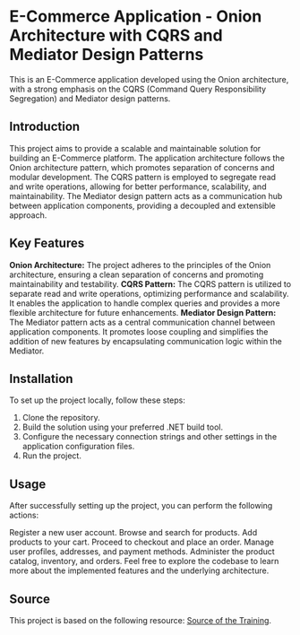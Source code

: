 # E-Commerce Application - Onion Architecture with CQRS and Mediator Design Patterns

This is an E-Commerce application developed using the Onion architecture, with a strong emphasis on the CQRS (Command Query Responsibility Segregation) and Mediator design patterns.

## Introduction
This project aims to provide a scalable and maintainable solution for building an E-Commerce platform. The application architecture follows the Onion architecture pattern, which promotes separation of concerns and modular development. The CQRS pattern is employed to segregate read and write operations, allowing for better performance, scalability, and maintainability. The Mediator design pattern acts as a communication hub between application components, providing a decoupled and extensible approach.

## Key Features

**Onion Architecture:** The project adheres to the principles of the Onion architecture, ensuring a clean separation of concerns and promoting maintainability and testability.
**CQRS Pattern:** The CQRS pattern is utilized to separate read and write operations, optimizing performance and scalability. It enables the application to handle complex queries and provides a more flexible architecture for future enhancements.
**Mediator Design Pattern:** The Mediator pattern acts as a central communication channel between application components. It promotes loose coupling and simplifies the addition of new features by encapsulating communication logic within the Mediator.

## Installation

To set up the project locally, follow these steps:

1. Clone the repository.
2. Build the solution using your preferred .NET build tool.
3. Configure the necessary connection strings and other settings in the application configuration files.
4. Run the project.

## Usage

After successfully setting up the project, you can perform the following actions:

Register a new user account.
Browse and search for products.
Add products to your cart.
Proceed to checkout and place an order.
Manage user profiles, addresses, and payment methods.
Administer the product catalog, inventory, and orders.
Feel free to explore the codebase to learn more about the implemented features and the underlying architecture.

## Source

This project is based on the following resource: [Source of the Training](https://www.youtube.com/watch?v=th__PLvBxZI&list=PLQVXoXFVVtp1DFmoTL4cPTWEWiqndKexZ&ab_channel=Gen%C3%A7ayY%C4%B1ld%C4%B1z).
